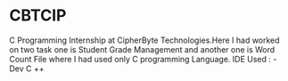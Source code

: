 # CBTCIP
C Programming Internship at CipherByte Technologies.Here I had worked on two task one is Student Grade Management and another one is Word Count File where I had used only C programming Language.
IDE Used : - Dev C ++
